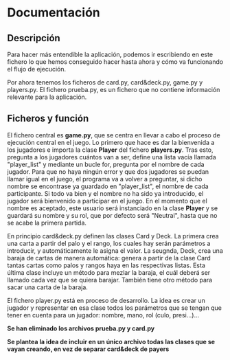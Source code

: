 # Documentación

## Descripción

Para hacer más entendible la aplicación, podemos ir escribiendo en este fichero lo que hemos conseguido hacer hasta ahora y cómo va funcionando el flujo de ejecución.

Por ahora tenemos los ficheros de card.py, card&deck.py, game.py y players.py. El fichero prueba.py, es un fichero que no contiene información relevante para la aplicación.

## Ficheros y función

El fichero central es **game.py**, que se centra en llevar a cabo el proceso de ejecución central en el juego.
Lo primero que hace es dar la bienvenida a los jugadores e importa la clase **Player** del fichero **players.py**. Tras esto, pregunta a los jugadores cuántos van a ser, define una lista vacía llamada "player_list" y mediante un bucle for, pregunta por el nombre de cada jugador. Para que no haya ningún error y que dos jugadores se puedan llamar igual en el juego, el programa va a volver a preguntar, si dicho nombre se encontrase ya guardado en "player_list", el nombre de cada participante.
Si todo va bien y el nombre no ha sido ya introducido, el jugador será bienvenido a participar en el juego. En el momento que el nombre es aceptado, este usuario será instanciado en la clase **Player** y se guardará su nombre y su rol, que por defecto será "Neutral", hasta que no se acabe la primera partida.

En principio card&deck.py definen las clases Card y Deck. La primera crea una carta a partir del palo y el rango, los cuales hay serán parámetros a introducir, y automáticamente le asigna el valor. La seugnda, Deck, crea una baraja de cartas de manera automática: genera a partir de la clase Card tantas cartas como palos y rangos haya en las respectivas listas. Esta última clase incluye un método para mezlar la baraja, el cuál deberá ser llamado cada vez que se quiera barajar. También tiene otro método para sacar una carta de la baraja.

El fichero player.py está en proceso de desarrollo. La idea es crear un jugador y representar en esa clase todos los parámetros que se tengan que tener en cuenta para un jugador: nombre, mano, rol (culo, presi...)...

**Se han eliminado los archivos prueba.py y card.py**

**Se plantea la idea de incluir en un único archivo todas las clases que se vayan creando, en vez de separar card&deck de payers**